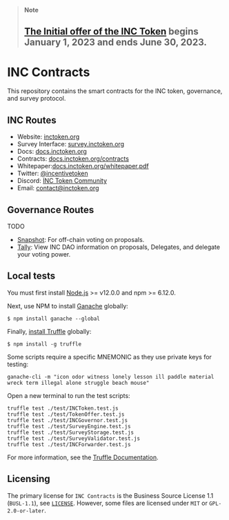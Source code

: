 > **Note**
> ## [The Initial offer of the INC Token](https://survey.inctoken.org/token-sale) begins January 1, 2023 and ends June 30, 2023.

# INC Contracts

This repository contains the smart contracts for the INC token, governance, and survey protocol.

## INC Routes

- Website: [inctoken.org](https://inctoken.org)
- Survey Interface: [survey.inctoken.org](https://survey.inctoken.org)
- Docs: [docs.inctoken.org](https://docs.inctoken.org)
- Contracts: [docs.inctoken.org/contracts](https://docs.inctoken.org/contracts)
- Whitepaper:[docs.inctoken.org/whitepaper.pdf](https://docs.inctoken.org/whitepaper.pdf)
- Twitter: [@incentivetoken](https://twitter.com/incentivetoken)
- Discord: [INC Token Community](https://discord.com/invite/fFzDHMKhcN)
- Email: [contact@inctoken.org](mailto:contact@inctoken.org)

## Governance Routes

TODO
- [Snapshot](https://snapshot.org/#/XXXXXX): For off-chain voting on proposals.
- [Tally](https://www.tally.xyz/governance/XXXXXX): View INC DAO information on proposals, Delegates, and delegate your voting power.

## Local tests

You must first install [Node.js](https://nodejs.org/) >= v12.0.0 and npm >= 6.12.0.

Next, use NPM to install [Ganache](https://github.com/trufflesuite/ganache) globally:

```console
$ npm install ganache --global
```

Finally, [install Truffle](https://trufflesuite.com/docs/truffle/getting-started/installation) globally:

```console
$ npm install -g truffle
```

Some scripts require a specific MNEMONIC as they use private keys for testing:

```console
ganache-cli -m "icon odor witness lonely lesson ill paddle material wreck term illegal alone struggle beach mouse"
```

Open a new terminal to run the test scripts:

```console
truffle test ./test/INCToken.test.js
truffle test ./test/TokenOffer.test.js
truffle test ./test/INCGovernor.test.js
truffle test ./test/SurveyEngine.test.js
truffle test ./test/SurveyStorage.test.js
truffle test ./test/SurveyValidator.test.js
truffle test ./test/INCForwarder.test.js
```

For more information, see the [Truffle Documentation](https://trufflesuite.com/docs/truffle/testing/testing-your-contracts).

## Licensing

The primary license for `INC Contracts` is the Business Source License 1.1 (`BUSL-1.1`), see [`LICENSE`](./LICENSE). However, some files are licensed under `MIT` or `GPL-2.0-or-later`.
